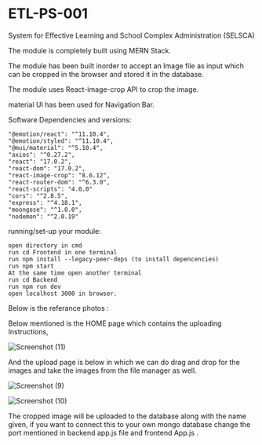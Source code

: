 # ETL-PS-001
System for Effective Learning and School Complex Administration (SELSCA)

The module is completely built using MERN Stack.

The module has been built inorder to accept an Image file as input which can be cropped in the browser  and stored it in the database.

The module uses React-image-crop API to crop the image.

material UI has been used for Navigation Bar.

Software Dependencies and versions:

    "@emotion/react": "^11.10.4",
    "@emotion/styled": "^11.10.4",
    "@mui/material": "^5.10.4",
    "axios": "^0.27.2",
    "react": "17.0.2",
    "react-dom": "17.0.2",
    "react-image-crop": "8.6.12",
    "react-router-dom": "^6.3.0",
    "react-scripts": "4.0.0"
    "cors": "^2.8.5",
    "express": "^4.18.1",
    "moongose": "^1.0.0",
    "nodemon": "^2.0.19"
    
running/set-up your module:

    open directory in cmd
    run cd Frontend in one terminal
    run npm install --legacy-peer-deps (to install depencencies)
    run npm start
    At the same time open another terminal
    run cd Backend
    run npm run dev
    open localhost 3000 in browser.
    
Below is the referance photos :

Below mentioned is the HOME page which contains the uploading Instructions,

![Screenshot (11)](https://user-images.githubusercontent.com/113330666/189598365-af434f56-8184-416e-b6ec-9fab5163e2e6.png)

And the upload page is below in which we can do drag and drop for the images and take the images from the file manager as well.

![Screenshot (9)](https://user-images.githubusercontent.com/113330666/189598805-63133418-c8ae-44cf-bb16-5651bcee81de.png)

![Screenshot (10)](https://user-images.githubusercontent.com/113330666/189598834-5cdbdc74-beaa-4122-bbb6-c3d03a0e0b5b.png)


The cropped image will be uploaded to the database along with the name given, if you want to connect this to your own mongo database change the port mentioned in backend app.js file and frontend App.js .
